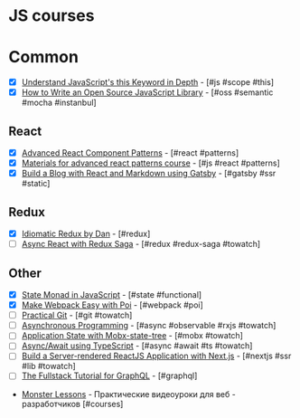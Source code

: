 # JS courses

# Common

* [x] [Understand JavaScript's this Keyword in Depth](https://egghead.io/courses/understand-javascript-s-this-keyword-in-depth) - [#js #scope #this]
* [x] [How to Write an Open Source JavaScript Library](https://egghead.io/courses/how-to-write-an-open-source-javascript-library) - [#oss #semantic #mocha #instanbul]

## React

* [x] [Advanced React Component Patterns](https://egghead.io/courses/advanced-react-component-patterns) - [#react #patterns]
* [x] [Materials for advanced react patterns course](https://github.com/kentcdodds/advanced-react-patterns) - [#js #react #patterns]
* [x] [Build a Blog with React and Markdown using Gatsby](https://egghead.io/courses/build-a-blog-with-react-and-markdown-using-gatsby?utm_source=drip&utm_medium=email&utm_campaign=eoy2017&utm_term=react&utm_content=react-gatsby) - [#gatsby #ssr #static]
  <!-- * []() - [# #towatch] -->

## Redux

* [x] [Idiomatic Redux by Dan](https://egghead.io/courses/building-react-applications-with-idiomatic-redux) - [#redux]
* [ ] [Async React with Redux Saga](https://egghead.io/courses/async-react-with-redux-saga) - [#redux #redux-saga #towatch]
  <!-- * []() - [# #towatch] -->

## Other

* [x] [State Monad in JavaScript](https://egghead.io/courses/state-monad-in-javascript) - [#state #functional]
* [x] [Make Webpack Easy with Poi](https://egghead.io/courses/make-webpack-easy-with-poi?utm_content=buffer921fc&utm_medium=social&utm_source=twitter.com&utm_campaign=buffer) - [#webpack #poi]
* [ ] [Practical Git](https://egghead.io/courses/practical-git-for-everyday-professional-use) - [#git #towatch]
* [ ] [Asynchronous Programming](https://egghead.io/courses/asynchronous-programming-the-end-of-the-loop) - [#async #observable #rxjs #towatch]
* [ ] [Application State with Mobx-state-tree](https://egghead.io/courses/manage-application-state-with-mobx-state-tree) - [#mobx #towatch]
* [ ] [Async/Await using TypeScript](https://egghead.io/courses/async-await-using-typescript?utm_source=drip&utm_medium=email&utm_content=async-await-using-typescript) - [#async #await #ts #towatch]
* [ ] [Build a Server-rendered ReactJS Application with Next.js](https://egghead.io/lessons/next-js-introducing-build-a-server-rendered-reactjs-application-with-next-js) - [#nextjs #ssr #lib #towatch]
* [ ] [The Fullstack Tutorial for GraphQL](https://www.howtographql.com/) - [#graphql]
* [Monster Lessons](https://monsterlessons.com/) - Практические видеоуроки для веб - разработчиков [#courses]
    <!-- * []() - [# #towatch] -->
